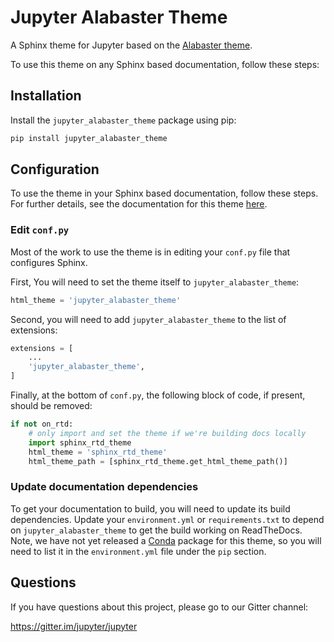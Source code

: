 # Jupyter Alabaster Theme

A Sphinx theme for Jupyter based on the [Alabaster theme](https://alabaster.readthedocs.io/en/latest/).

To use this theme on any Sphinx based documentation, follow these steps:

## Installation

Install the `jupyter_alabaster_theme` package using pip:

```bash
pip install jupyter_alabaster_theme
```

## Configuration

To use the theme in your Sphinx based documentation, follow these steps. For further
details, see the documentation for this theme [here]().

### Edit `conf.py`

Most of the work to use the theme is in editing your `conf.py` file that configures
Sphinx.

First, You will need to set the theme itself to `jupyter_alabaster_theme`:

```python
html_theme = 'jupyter_alabaster_theme'
```

Second, you will need to add `jupyter_alabaster_theme` to the list of extensions:

```python
extensions = [
    ...
    'jupyter_alabaster_theme',
]
```

Finally, at the bottom of `conf.py`, the following block of code, if present, should be removed:

```python
if not on_rtd:
    # only import and set the theme if we're building docs locally
    import sphinx_rtd_theme
    html_theme = 'sphinx_rtd_theme'
    html_theme_path = [sphinx_rtd_theme.get_html_theme_path()]
```

### Update documentation dependencies

To get your documentation to build, you will need to update its build dependencies. Update your `environment.yml` or `requirements.txt` to depend on  `jupyter_alabaster_theme` to get the build working on ReadTheDocs. Note, we have not yet released a [Conda](https://conda.io/docs/intro.html) package for this theme, so you will need to list it in the `environment.yml` file under the `pip` section.

## Questions

If you have questions about this project, please go to our Gitter channel:

https://gitter.im/jupyter/jupyter

